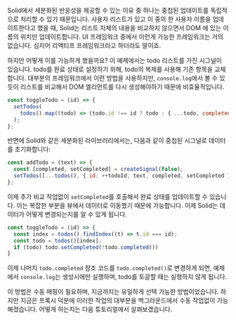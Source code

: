 Solid에서 세분화된 반응성을 제공할 수 있는 이유 중 하나는 중첩된 업데이트를 독립적으로 처리할 수 있기 때문입니다.
사용자 리스트가 있고 이 중의 한 사용자 이름을 업데이트한다고 했을 때, Solid는 리스트 자체의 내용을 비교하지 않으면서 DOM 에 있는 이름의 위치만 업데이트합니다. UI 프레임워크 중에서 이런게 가능한 프레임워크는 거의 없습니다. 심지어 리액티프 프레임워크라고 하더라도 말이죠. 

하지만 어떻게 이를 가능하게 했을까요? 이 예제에서는 todo 리스트를 가진 시그널이 있습니다. todo를 완료 상태로 설정하기 위해, todo의 복제를 사용해 기존 항목을 교체합니다. 대부분의 프레임워크에서 이런 방법을 사용하지만, `console.log`에서 볼 수 있듯이 리스트를 비교해서 DOM 엘리먼트를 다시 생성해야하기 때문에 비효율적입니다.

```js
const toggleTodo = (id) => {
  setTodos(
    todos().map((todo) => (todo.id !== id ? todo : { ...todo, completed: !todo.completed })),
  );
};
```

반면에 Solid와 같은 세분화된 라이브러리에서는, 다음과 같이 중첩된 시그널로 데이터를 초기화합니다:

```js
const addTodo = (text) => {
  const [completed, setCompleted] = createSignal(false);
  setTodos([...todos(), { id: ++todoId, text, completed, setCompleted }]);
};
```

이제 추가 비교 작업없이 `setCompleted`를 호출해서 완료 상태를 업데이트할 수 있습니다. 이는 복잡한 부분을 뷰에서 데이터로 이동했기 때문에 가능합니다. 이제 Solid는 데이터가 어떻게 변경되는지를 알 수 있게 됩니다.

```js
const toggleTodo = (id) => {
  const index = todos().findIndex((t) => t.id === id);
  const todo = todos()[index];
  if (todo) todo.setCompleted(!todo.completed())
}
```
이제 나머지 `todo.completed` 참조 코드를 `todo.completed()`로 변경하게 되면, 예제에서 `console.log`는 생성시에만 실행하며, todo를 토글할 때는 실행하지 않게 됩니다.

이 방법은 수동 매핑이 필요하며, 지금까지는 유일하게 선택 가능한 방법이었습니다. 하지만 지금은 프록시 덕분에 이러한 작업의 대부분을 백그라운드에서 수동 작업없이 가능해졌습니다. 어떻게 하는지는 다음 튜토리얼에서 살펴보겠습니다.
